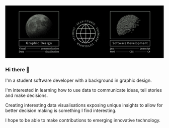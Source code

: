 [![Header](https://github.com/seanjamescurrie/seanjamescurrie/blob/main/Header-3.jpg "Header")](https://www.seancurrie.com/)


### Hi there 👋

I'm a student software developer with a background in graphic design.

I'm interested in learning how to use data to communicate ideas, tell stories and make decisions.

Creating interesting data visualisations exposing unique insights to allow for better decision making is something I find interesting.

I hope to be able to make contributions to emerging innovative technology.

<!--
**seanjamescurrie/seanjamescurrie** is a ✨ _special_ ✨ repository because its `README.md` (this file) appears on your GitHub profile.

Here are some ideas to get you started:

- 🔭 I’m currently working on ...
- 🌱 I’m currently learning ...
- 👯 I’m looking to collaborate on ...
- 🤔 I’m looking for help with ...
- 💬 Ask me about ...
- 📫 How to reach me: ...
- 😄 Pronouns: ...
- ⚡ Fun fact: ...
-->
